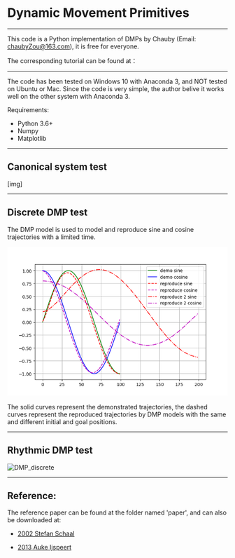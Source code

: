 # Dynamic Movement Primitives

---

This code is a Python implementation of DMPs by Chauby (Email: chaubyZou@163.com), it is free for everyone. 

The corresponding tutorial can be found at：





---

The code has been tested on Windows 10 with Anaconda 3,  and NOT tested on Ubuntu or Mac. Since the code is very simple, the author belive it works well on the other system with Anaconda 3.

Requirements:

- Python 3.6+
- Numpy
- Matplotlib



---

## Canonical system test

[img]



----

## Discrete DMP test

The DMP model is used to model and reproduce sine and cosine trajectories with a limited time.

![DMP_discrete](pic/DMP_discrete.png)

The solid curves represent the demonstrated trajectories, the dashed curves represent the reproduced trajectories by DMP models with the same and different initial and goal positions.



---

## Rhythmic DMP test

![DMP_discrete](README.assets/DMP_rhythmic.png)



---

## Reference:

The reference paper can be found at the folder named 'paper', and can also be downloaded at:

- [2002 Stefan Schaal](http://citeseerx.ist.psu.edu/viewdoc/summary?doi=10.1.1.142.3886)

- [2013 Auke Ijspeert](http://www-clmc.usc.edu/publications/I/ijspeert-NC2013.pdf)